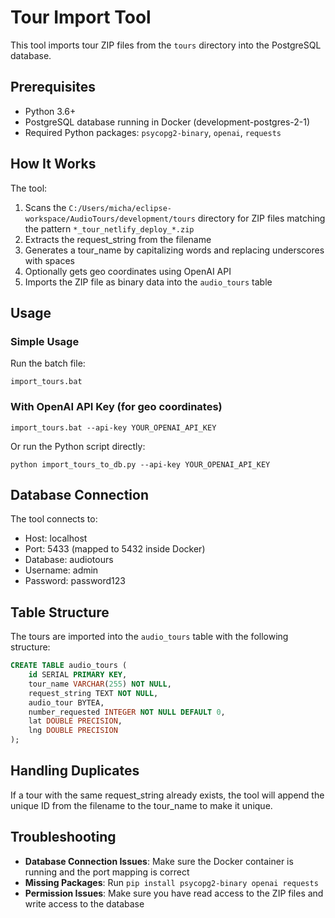 # Tour Import Tool

This tool imports tour ZIP files from the `tours` directory into the PostgreSQL database.

## Prerequisites

- Python 3.6+
- PostgreSQL database running in Docker (development-postgres-2-1)
- Required Python packages: `psycopg2-binary`, `openai`, `requests`

## How It Works

The tool:

1. Scans the `C:/Users/micha/eclipse-workspace/AudioTours/development/tours` directory for ZIP files matching the pattern `*_tour_netlify_deploy_*.zip`
2. Extracts the request_string from the filename
3. Generates a tour_name by capitalizing words and replacing underscores with spaces
4. Optionally gets geo coordinates using OpenAI API
5. Imports the ZIP file as binary data into the `audio_tours` table

## Usage

### Simple Usage

Run the batch file:

```
import_tours.bat
```

### With OpenAI API Key (for geo coordinates)

```
import_tours.bat --api-key YOUR_OPENAI_API_KEY
```

Or run the Python script directly:

```
python import_tours_to_db.py --api-key YOUR_OPENAI_API_KEY
```

## Database Connection

The tool connects to:
- Host: localhost
- Port: 5433 (mapped to 5432 inside Docker)
- Database: audiotours
- Username: admin
- Password: password123

## Table Structure

The tours are imported into the `audio_tours` table with the following structure:

```sql
CREATE TABLE audio_tours (
    id SERIAL PRIMARY KEY,
    tour_name VARCHAR(255) NOT NULL,
    request_string TEXT NOT NULL,
    audio_tour BYTEA,
    number_requested INTEGER NOT NULL DEFAULT 0,
    lat DOUBLE PRECISION,
    lng DOUBLE PRECISION
);
```

## Handling Duplicates

If a tour with the same request_string already exists, the tool will append the unique ID from the filename to the tour_name to make it unique.

## Troubleshooting

- **Database Connection Issues**: Make sure the Docker container is running and the port mapping is correct
- **Missing Packages**: Run `pip install psycopg2-binary openai requests`
- **Permission Issues**: Make sure you have read access to the ZIP files and write access to the database